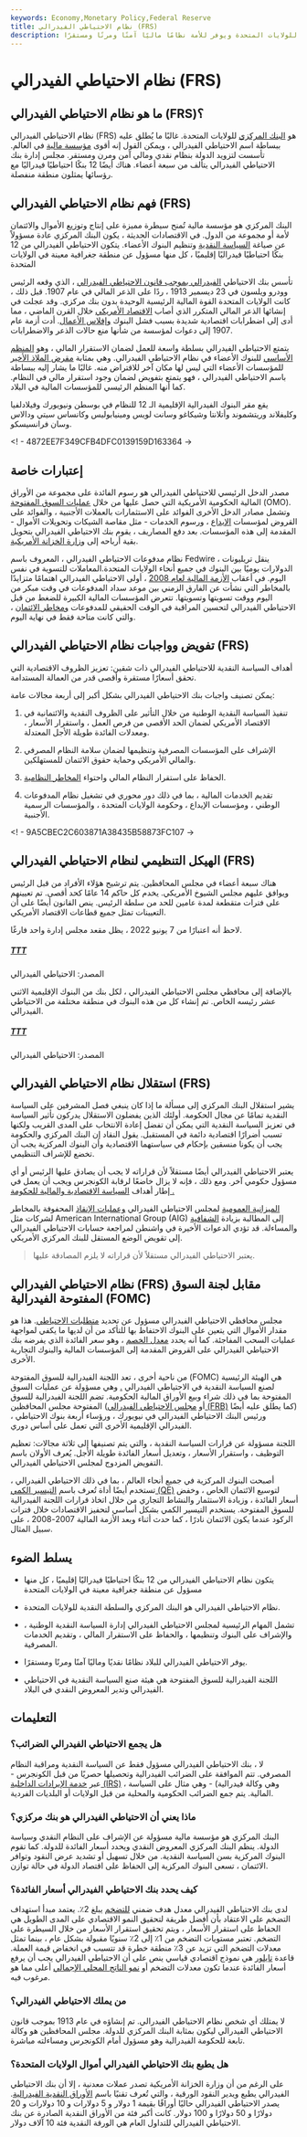 ```yaml
---
keywords: Economy,Monetary Policy,Federal Reserve
title: نظام الاحتياطي الفيدرالي (FRS)
description: نظام الاحتياطي الفيدرالي هو البنك المركزي للولايات المتحدة ويوفر للأمة نظامًا ماليًا آمنًا ومرنًا ومستقرًا.
---
```


# نظام الاحتياطي الفيدرالي (FRS)
## ما هو نظام الاحتياطي الفيدرالي (FRS)؟

نظام الاحتياطي الفيدرالي (FRS) هو [البنك المركزي](/centralbank) للولايات المتحدة. غالبًا ما يُطلق عليه ببساطة اسم الاحتياطي الفيدرالي ، ويمكن القول إنه أقوى [مؤسسة مالية](/financialinstitution) في العالم. تأسست لتزويد الدولة بنظام نقدي ومالي آمن ومرن ومستقر. مجلس إدارة بنك الاحتياطي الفيدرالي يتألف من سبعة أعضاء. هناك أيضًا 12 بنكًا احتياطيًا فيدراليًا مع رؤسائها يمثلون منطقة منفصلة.

## فهم نظام الاحتياطي الفيدرالي (FRS)

البنك المركزي هو مؤسسة مالية تُمنح سيطرة مميزة على إنتاج وتوزيع الأموال والائتمان لأمة أو مجموعة من الدول. في الاقتصادات الحديثة ، يكون البنك المركزي عادة مسؤولاً عن صياغة [السياسة النقدية](/monetarypolicy) وتنظيم البنوك الأعضاء. يتكون الاحتياطي الفيدرالي من 12 بنكًا احتياطيًا فيدراليًا إقليميًا ، كل منها مسؤول عن منطقة جغرافية معينة في الولايات المتحدة

تأسس بنك الاحتياطي [الفيدرالي بموجب قانون الاحتياطي الفيدرالي](/1913-federal-reserve-act) ، الذي وقعه الرئيس وودرو ويلسون في 23 ديسمبر 1913 ، ردًا على الذعر المالي في عام 1907. قبل ذلك ، كانت الولايات المتحدة القوة المالية الرئيسية الوحيدة بدون بنك مركزي. وقد عجلت في إنشائها الذعر المالي المتكرر الذي أصاب [الاقتصاد الأمريكي](/economy) خلال القرن الماضي ، مما أدى إلى اضطرابات اقتصادية شديدة بسبب فشل البنوك [وإفلاس الأعمال](/bankruptcy). أدت أزمة عام 1907 إلى دعوات لمؤسسة من شأنها منع حالات الذعر والاضطرابات.

يتمتع الاحتياطي الفيدرالي بسلطة واسعة للعمل لضمان الاستقرار المالي ، وهو [المنظم الأساسي](/primary-regulator) للبنوك الأعضاء في نظام الاحتياطي الفيدرالي. وهي بمثابة [مقرض الملاذ الأخير](/lenderoflastresort) للمؤسسات الأعضاء التي ليس لها مكان آخر للاقتراض منه. غالبًا ما يشار إليه ببساطة باسم الاحتياطي الفيدرالي ، فهو يتمتع بتفويض لضمان وجود استقرار مالي في النظام. كما أنها المنظم الرئيسي للمؤسسات المالية في البلاد.

يقع مقر البنوك الفيدرالية الإقليمية الـ 12 للنظام في بوسطن ونيويورك وفيلادلفيا وكليفلاند وريتشموند وأتلانتا وشيكاغو وسانت لويس ومينيابوليس وكانساس سيتي ودالاس وسان فرانسيسكو.

<! - 4872EE7F349CFB4DFC0139159D163364 ->

## إعتبارات خاصة

مصدر الدخل الرئيسي للاحتياطي الفيدرالي هو رسوم الفائدة على مجموعة من الأوراق المالية الحكومية الأمريكية التي حصل عليها من خلال [عمليات السوق المفتوحة](/openmarketoperations) (OMO). وتشمل مصادر الدخل الأخرى الفوائد على الاستثمارات بالعملات الأجنبية ، والفوائد على القروض لمؤسسات [الإيداع](/depository) ، ورسوم الخدمات - مثل مقاصة الشيكات وتحويلات الأموال - المقدمة إلى هذه المؤسسات. بعد دفع المصاريف ، يقوم بنك الاحتياطي الفيدرالي بتحويل بقية أرباحه إلى [وزارة الخزانة الأمريكية](/ustreasury).

نظام مدفوعات الاحتياطي الفيدرالي ، المعروف باسم Fedwire ، ينقل تريليونات الدولارات يوميًا بين البنوك في جميع أنحاء الولايات المتحدة.المعاملات للتسوية في نفس اليوم. في أعقاب [الأزمة المالية لعام 2008](/financial-crisis) ، أولى الاحتياطي الفيدرالي اهتمامًا متزايدًا بالمخاطر التي نشأت عن الفارق الزمني بين موعد سداد المدفوعات في وقت مبكر من اليوم ووقت تسويتها وتسويتها. تتعرض المؤسسات المالية الكبيرة للضغط من قبل الاحتياطي الفيدرالي لتحسين المراقبة في الوقت الحقيقي للمدفوعات [ومخاطر الائتمان](/creditrisk) ، والتي كانت متاحة فقط في نهاية اليوم.

## تفويض وواجبات نظام الاحتياطي الفيدرالي (FRS)

أهداف السياسة النقدية للاحتياطي الفيدرالي ذات شقين: تعزيز الظروف الاقتصادية التي تحقق أسعارًا مستقرة وأقصى قدر من العمالة المستدامة.

يمكن تصنيف واجبات بنك الاحتياطي الفيدرالي بشكل أكبر إلى أربعة مجالات عامة:

1. تنفيذ السياسة النقدية الوطنية من خلال التأثير على الظروف النقدية والائتمانية في الاقتصاد الأمريكي لضمان الحد الأقصى من فرص العمل ، واستقرار الأسعار ، ومعدلات الفائدة طويلة الأجل المعتدلة.

1. الإشراف على المؤسسات المصرفية وتنظيمها لضمان سلامة النظام المصرفي والمالي الأمريكي وحماية حقوق الائتمان للمستهلكين.

1. الحفاظ على استقرار النظام المالي واحتواء [المخاطر النظامية](/systematicrisk).

1. تقديم الخدمات المالية ، بما في ذلك دور محوري في تشغيل نظام المدفوعات الوطني ، ومؤسسات الإيداع ، وحكومة الولايات المتحدة ، والمؤسسات الرسمية الأجنبية.

<! - 9A5CBEC2C603871A38435B58873FC107 ->

## الهيكل التنظيمي لنظام الاحتياطي الفيدرالي (FRS)

هناك سبعة أعضاء في مجلس المحافظين. يتم ترشيح هؤلاء الأفراد من قبل الرئيس ويوافق عليهم مجلس الشيوخ الأمريكي. يخدم كل حاكم 14 عامًا كحد أقصى. تم تعيينهم على فترات متقطعة لمدة عامين للحد من سلطة الرئيس. ينص القانون أيضًا على أن التعيينات تمثل جميع قطاعات الاقتصاد الأمريكي.

لاحظ أنه اعتبارًا من 7 يونيو 2022 ، يظل مقعد مجلس إدارة واحد فارغًا.

<h5> <a href=""> TTT </a> </h5>

المصدر: الاحتياطي الفيدرالي

بالإضافة إلى محافظي مجلس الاحتياطي الفيدرالي ، لكل بنك من البنوك الإقليمية الاثني عشر رئيسه الخاص. تم إنشاء كل من هذه البنوك في منطقة مختلفة من الاحتياطي الفيدرالي.

<h5> <a href=""> TTT </a> </h5>

المصدر: الاحتياطي الفيدرالي

## استقلال نظام الاحتياطي الفيدرالي (FRS)

يشير استقلال البنك المركزي إلى مسألة ما إذا كان ينبغي فصل المشرفين على السياسة النقدية تمامًا عن مجال الحكومة. أولئك الذين يفضلون الاستقلال يدركون تأثير السياسة في تعزيز السياسة النقدية التي يمكن أن تفضل إعادة الانتخاب على المدى القريب ولكنها تسبب أضرارًا اقتصادية دائمة في المستقبل. يقول النقاد إن البنك المركزي والحكومة يجب أن يكونا منسقين بإحكام في سياستهما الاقتصادية وأن البنوك المركزية يجب أن تخضع للإشراف التنظيمي.

يعتبر الاحتياطي الفيدرالي أيضًا مستقلاً لأن قراراته لا يجب أن يصادق عليها الرئيس أو أي مسؤول حكومي آخر. ومع ذلك ، فإنه لا يزال خاضعًا لرقابة الكونجرس ويجب أن يعمل في إطار أهداف [السياسة الاقتصادية والمالية للحكومة .](/fiscalpolicy)

[الميزانية العمومية](/balancesheet) لمجلس الاحتياطي الفيدرالي [وعمليات الإنقاذ](/bailout) المحفوفة بالمخاطر لشركات مثل American International Group (AIG) إلى المطالبة بزيادة [الشفافية](/transparency) والمساءلة. قد تؤدي الدعوات الأخيرة في واشنطن لمراجعة حسابات الاحتياطي الفيدرالي إلى تقويض الوضع المستقل للبنك المركزي الأمريكي.

> يعتبر الاحتياطي الفيدرالي مستقلاً لأن قراراته لا يلزم المصادقة عليها.

>

## نظام الاحتياطي الفيدرالي (FRS) مقابل لجنة السوق المفتوحة الفيدرالية (FOMC)

مجلس محافظي الاحتياطي الفيدرالي مسؤول عن تحديد [متطلبات الاحتياطي](/requiredreserves). هذا هو مقدار الأموال التي يتعين على البنوك الاحتفاظ بها للتأكد من أن لديها ما يكفي لمواجهة عمليات السحب المفاجئة. كما أنه يحدد [معدل الخصم](/discountrate) ، وهو سعر الفائدة الذي يفرضه بنك الاحتياطي الفيدرالي على القروض المقدمة إلى المؤسسات المالية والبنوك التجارية الأخرى.

من ناحية أخرى ، تعد اللجنة الفيدرالية للسوق المفتوحة (FOMC) هي الهيئة الرئيسية لصنع السياسة النقدية في الاحتياطي الفيدرالي [.](/fomc) وهي مسؤولة عن عمليات السوق المفتوحة بما في ذلك شراء وبيع الأوراق المالية الحكومية. تضم اللجنة الفيدرالية للسوق المفتوحة مجلس المحافظين (أو [مجلس الاحتياطي الفيدرالي (FRB)](/frb) كما يطلق عليه أيضًا) ، ورئيس البنك الاحتياطي الفيدرالي في نيويورك ، ورؤساء أربعة بنوك الاحتياطي الفيدرالي الإقليمية الأخرى التي تعمل على أساس دوري.

اللجنة مسؤولة عن قرارات السياسة النقدية ، والتي يتم تصنيفها إلى ثلاثة مجالات: تعظيم التوظيف ، واستقرار الأسعار ، وتعديل أسعار الفائدة طويلة الأجل. يُعرف الأولان باسم التفويض المزدوج لمجلس الاحتياطي الفيدرالي.

أصبحت البنوك المركزية في جميع أنحاء العالم ، بما في ذلك الاحتياطي الفيدرالي ، تستخدم أيضًا أداة تُعرف باسم [التيسير الكمي (QE)](/quantitative-easing) لتوسيع الائتمان الخاص ، وخفض أسعار الفائدة ، وزيادة الاستثمار والنشاط التجاري من خلال اتخاذ قرارات اللجنة الفيدرالية للسوق المفتوحة. يستخدم التيسير الكمي بشكل أساسي لتحفيز الاقتصادات خلال فترات الركود عندما يكون الائتمان نادرًا ، كما حدث أثناء وبعد الأزمة المالية 2007-2008 ، على سبيل المثال.

## يسلط الضوء

- يتكون نظام الاحتياطي الفيدرالي من 12 بنكًا احتياطيًا فيدراليًا إقليميًا ، كل منها مسؤول عن منطقة جغرافية معينة في الولايات المتحدة

- نظام الاحتياطي الفيدرالي هو البنك المركزي والسلطة النقدية للولايات المتحدة.

- تشمل المهام الرئيسية لمجلس الاحتياطي الفيدرالي إدارة السياسة النقدية الوطنية ، والإشراف على البنوك وتنظيمها ، والحفاظ على الاستقرار المالي ، وتقديم الخدمات المصرفية.

- يوفر الاحتياطي الفيدرالي للبلاد نظامًا نقديًا وماليًا آمنًا ومرنًا ومستقرًا.

- اللجنة الفيدرالية للسوق المفتوحة هي هيئة صنع السياسة النقدية في الاحتياطي الفيدرالي وتدير المعروض النقدي في البلاد.

## التعليمات

### هل يجمع الاحتياطي الفيدرالي الضرائب؟

لا ، بنك الاحتياطي الفيدرالي مسؤول فقط عن السياسة النقدية ومراقبة النظام المصرفي. تتم الموافقة على الضرائب الفيدرالية وتحصيلها حصريًا من قبل الكونجرس - عبر [خدمة الإيرادات الداخلية (IRS)](/irs) ، وهي وكالة فيدرالية) - وهي مثال على السياسة المالية. يتم جمع الضرائب الحكومية والمحلية من قبل الولايات أو البلديات الفردية.

### ماذا يعني أن الاحتياطي الفيدرالي هو بنك مركزي؟

البنك المركزي هو مؤسسة مالية مسؤولة عن الإشراف على النظام النقدي وسياسة الدولة. ينظم البنك المركزي المعروض النقدي ويحدد أسعار الفائدة للدولة. كما تقوم البنوك المركزية بسن السياسة النقدية. من خلال تسهيل أو تشديد عرض النقود وتوافر الائتمان ، تسعى البنوك المركزية إلى الحفاظ على اقتصاد الدولة في حالة توازن.

### كيف يحدد بنك الاحتياطي الفيدرالي أسعار الفائدة؟

لدى بنك الاحتياطي الفيدرالي معدل هدف ضمني [للتضخم](/inflation_targeting) يبلغ 2٪. يعتمد مبدأ استهداف التضخم على الاعتقاد بأن أفضل طريقة لتحقيق النمو الاقتصادي على المدى الطويل هي الحفاظ على استقرار الأسعار ، ويتم تحقيق استقرار الأسعار من خلال السيطرة على التضخم. تعتبر مستويات التضخم من 1٪ إلى 2٪ سنويًا مقبولة بشكل عام ، بينما تمثل معدلات التضخم التي تزيد عن 3٪ منطقة خطرة قد تتسبب في انخفاض قيمة العملة. قاعدة [تايلور](/taylorsrule) هي نموذج اقتصادي قياسي ينص على أن الاحتياطي الفيدرالي يجب أن يرفع أسعار الفائدة عندما تكون معدلات التضخم أو [نمو الناتج المحلي الإجمالي](/gdp) أعلى مما هو مرغوب فيه.

### من يملك الاحتياطي الفيدرالي؟

لا يمتلك أي شخص نظام الاحتياطي الفيدرالي. تم إنشاؤه في عام 1913 بموجب قانون الاحتياطي الفيدرالي ليكون بمثابة البنك المركزي للدولة. مجلس المحافظين هو وكالة تابعة للحكومة الفيدرالية وهو مسؤول أمام الكونجرس ومساءلته مباشرة.

### هل يطبع بنك الاحتياطي الفيدرالي أموال الولايات المتحدة؟

على الرغم من أن وزارة الخزانة الأمريكية تصدر عملات معدنية ، إلا أن بنك الاحتياطي الفيدرالي يطبع ويدير النقود الورقية ، والتي تُعرف تقنيًا باسم [الأوراق النقدية الفيدرالية](/federal-reserve-note). يصدر الاحتياطي الفيدرالي حاليًا أوراقًا بقيمة 1 دولار و 5 دولارات و 10 دولارات و 20 دولارًا و 50 دولارًا و 100 دولار. كانت أكبر فئة من الأوراق النقدية الصادرة عن بنك الاحتياطي الفيدرالي للتداول العام هي الورقة النقدية فئة 10 آلاف دولار.

